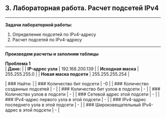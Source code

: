 ## 3. Лабораторная работа. Расчет подсетей IPv4
____

**Задачи лабораторной работы:**
1. Определение подсетей по IPv4-адресу
2. Расчет подсетей по IPv4-адресу
___

**Произведем расчеты и заполним таблицы**

**Проблема 1**\
| **Дано:** |
| **IP-адрес узла**      | 192.168.200.139 |
| **Исходная маска**      | 255.255.255.0   |
| **Новая маска подсети** | 255.255.255.254 |

| ### Найти: |
| ### Количество бит подсети       | -0 |
| ### Количество созданных подсетей      | - |
| ### Количество бит узлов в подсети | - |
| ### Количество узлов в подсети | - |
| ### Сетевой адрес этой подсети | - |
| ### IPv4-адрес первого узла в этой подсети | - |
| ### IPv4-адрес последнего узла в этой подсети | - |
| ### Широковещательный IPv4-адрес в этой подсети | - |


